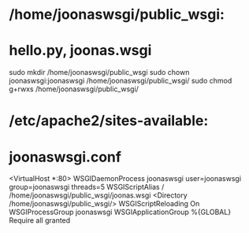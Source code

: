 # /home/joonaswsgi/public_wsgi:
# hello.py, joonas.wsgi

sudo mkdir /home/joonaswsgi/public_wsgi
sudo chown joonaswsgi:joonaswsgi /home/joonaswsgi/public_wsgi/
sudo chmod g+rwxs /home/joonaswsgi/public_wsgi/

# /etc/apache2/sites-available:
# joonaswsgi.conf

<VirtualHost *:80>
    WSGIDaemonProcess joonaswsgi user=joonaswsgi group=joonaswsgi threads=5
    WSGIScriptAlias / /home/joonaswsgi/public_wsgi/joonas.wsgi
    <Directory /home/joonaswsgi/public_wsgi/>
	WSGIScriptReloading On
	WSGIProcessGroup joonaswsgi
	WSGIApplicationGroup %{GLOBAL}
	Require all granted
    </Directory>
</VirtualHost>

